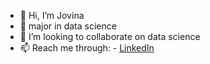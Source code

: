- 👋 Hi, I’m Jovina
- 🌱 major in data science
- 💞️ I’m looking to collaborate on data science
- 📫 Reach me through: 
        - [LinkedIn](www.linkedin.com/in/jovina-hu)

<!---
Jovinahu/Jovinahu is a ✨ special ✨ repository because its `README.md` (this file) appears on your GitHub profile.
You can click the Preview link to take a look at your changes.
--->
